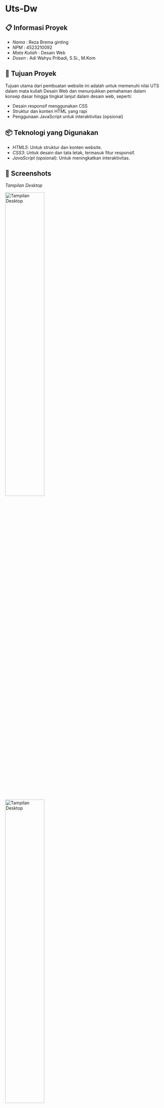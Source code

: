 # Uts-Dw

## 📋 Informasi Proyek

- *Nama*  : Reza Brema ginting
- *NPM*   : 4523210092
- *Mata Kuliah* : Desain Web
- *Dosen* : Adi Wahyu Pribadi, S.Si., M.Kom

## 🎯 Tujuan Proyek

Tujuan utama dari pembuatan website ini adalah untuk memenuhi nilai UTS dalam mata kuliah Desain Web dan menunjukkan pemahaman dalam konsep dasar hingga tingkat lanjut dalam desain web, seperti:

- Desain responsif menggunakan CSS
- Struktur dan konten HTML yang rapi
- Penggunaan JavaScript untuk interaktivitas (opsional)


## 📦 Teknologi yang Digunakan

- *HTML5*: Untuk struktur dan konten website.
- *CSS3*: Untuk desain dan tata letak, termasuk fitur responsif.
- *JavaScript* (opsional): Untuk meningkatkan interaktivitas.

## 📸 Screenshots

*Tampilan Desktop*

<img src="https://github.com/user-attachments/assets/9d1b9f6b-007d-4830-893e-6881c967acc6" alt="Tampilan Desktop" width="50%">

<img src="https://github.com/user-attachments/assets/c418ab0c-a3ea-4a5b-806e-0adfda6f6c1a" alt="Tampilan Desktop" width="50%">

